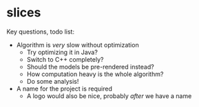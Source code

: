 slices
======

Key questions, todo list:

* Algorithm is *very* slow without optimization
  * Try optimizing it in Java?
  * Switch to C++ completely?
  * Should the models be pre-rendered instead?
  * How computation heavy is the whole algorithm? 
  * Do some analysis!
* A name for the project is required
  * A logo would also be nice, probably *after* we have a name
